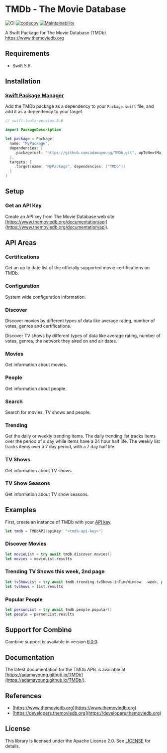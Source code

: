 # TMDb - The Movie Database

![CI](https://github.com/adamayoung/TMDb/workflows/CI/badge.svg) [![codecov](https://codecov.io/gh/adamayoung/TMDb/branch/main/graph/badge.svg?token=TICHRASF6F)](https://codecov.io/gh/adamayoung/TMDb) [![Maintainability](https://api.codeclimate.com/v1/badges/03626b7a71a3547ac79e/maintainability)](https://codeclimate.com/github/adamayoung/TMDb/maintainability)

A Swift Package for The Movie Database (TMDb) <https://www.themoviedb.org>

## Requirements

* Swift 5.6

## Installation

### [Swift Package Manager](https://github.com/apple/swift-package-manager)

Add the TMDb package as a dependency to your `Package.swift` file, and add it as a dependency to your target.

```swift
// swift-tools-version:5.6

import PackageDescription

let package = Package(
  name: "MyPackage",
  dependencies: [
    .package(url: "https://github.com/adamayoung/TMDb.git", upToNextMajor: "9.0.0")
  ],
  targets: [
    .target(name: "MyPackage", dependencies: ["TMDb"])
  ]
)
```

## Setup

### Get an API Key

Create an API key from The Movie Database web site [https://www.themoviedb.org/documentation/api](https://www.themoviedb.org/documentation/api).

## API Areas

### Certifications

Get an up to date list of the officially supported movie certifications on TMDb.

### Configuration

System wide configuration information.

### Discover

Discover movies by different types of data like average rating, number of votes, genres and certifications.

Discover TV shows by different types of data like average rating, number of votes, genres, the network they aired on and air dates.

### Movies

Get information about movies.

### People

Get information about people.

### Search

Search for movies, TV shows and people.

### Trending

Get the daily or weekly trending items. The daily trending list tracks items over the period of a day while items have a 24 hour half life. The weekly list tracks items over a 7 day period, with a 7 day half life.

### TV Shows

Get information about TV shows.

### TV Show Seasons

Get information about TV show seasons.

## Examples

First, create an instance of TMDb with your [API key](#get-an-api-key).

```swift
let tmdb = TMDbAPI(apiKey: "<tmdb-api-key>")
```

### Discover Movies

```swift
let movieList = try await tmdb.discover.movies()
let movies = movieList.results
```

### Trending TV Shows this week, 2nd page

```swift
let tvShowList = try await tmdb.trending.tvShows(inTimeWindow: .week, page: 2)
let tvShows = list.results
```

### Popular People

```swift
let personList = try await tmdb.people.popular()
let people = personList.results
```

## Support for Combine

Combine support is available in version [6.0.0](https://github.com/adamayoung/TMDb/tree/6.0.0).

## Documentation

The latest documentation for the TMDb APIs is available at [https://adamayoung.github.io/TMDb](https://adamayoung.github.io/TMDb/).

## References

* [https://www.themoviedb.org](https://www.themoviedb.org)
* [https://developers.themoviedb.org](https://developers.themoviedb.org)

## License

This library is licensed under the Apache License 2.0. See [LICENSE](https://github.com/adamayoung/TMDb/blob/main/LICENSE) for details.
